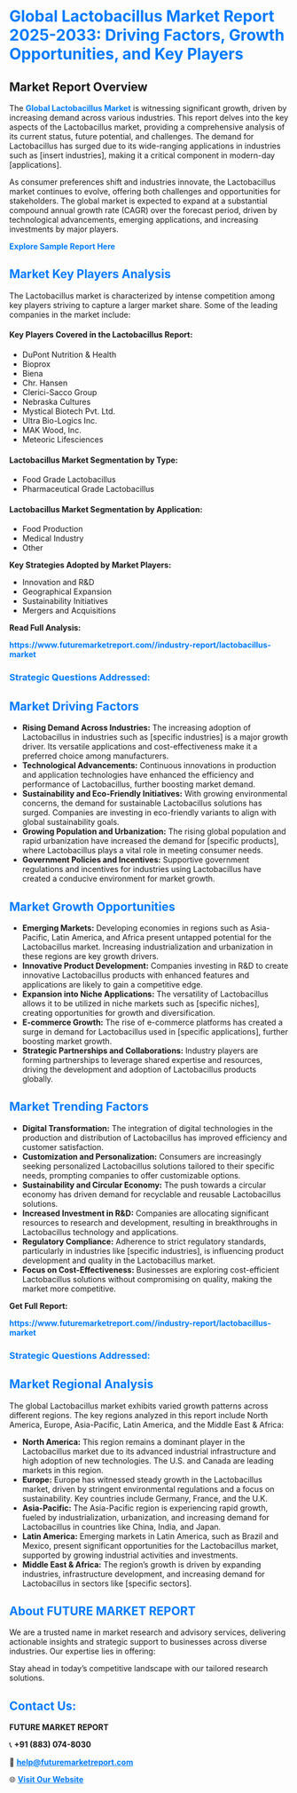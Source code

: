 <h1 style="color: #007BFF;">Global Lactobacillus Market Report 2025-2033: Driving Factors, Growth Opportunities, and Key Players</h1>

<section id="overview">
<h2>Market Report Overview</h2>
<p>The <a href="https://www.futuremarketreport.com//industry-report/lactobacillus-market" style="color: #007BFF; text-decoration: none;"><strong>Global Lactobacillus Market</strong></a> is witnessing significant growth, driven by increasing demand across various industries. This report delves into the key aspects of the Lactobacillus market, providing a comprehensive analysis of its current status, future potential, and challenges. The demand for Lactobacillus has surged due to its wide-ranging applications in industries such as [insert industries], making it a critical component in modern-day [applications].</p>
<p>As consumer preferences shift and industries innovate, the Lactobacillus market continues to evolve, offering both challenges and opportunities for stakeholders. The global market is expected to expand at a substantial compound annual growth rate (CAGR) over the forecast period, driven by technological advancements, emerging applications, and increasing investments by major players.</p>
</section>

<section id="overview">
<p><a href="https://www.futuremarketreport.com//request-sample/reportId=58164" style="color: #007BFF; text-decoration: none;"><strong>Explore Sample Report Here</strong></a></p>
</section>

<section id="key-players">
<h2 style="color: #007BFF;">Market Key Players Analysis</h2>
<p>The Lactobacillus market is characterized by intense competition among key players striving to capture a larger market share. Some of the leading companies in the market include:</p>
<h4>Key Players Covered in the Lactobacillus Report:</h4>
<ul><li>DuPont Nutrition &amp; Health</li><li>Bioprox</li><li>Biena</li><li>Chr. Hansen</li><li>Clerici-Sacco Group</li><li>Nebraska Cultures</li><li>Mystical Biotech Pvt. Ltd.</li><li>Ultra Bio-Logics Inc.</li><li>MAK Wood, Inc.</li><li>Meteoric Lifesciences</li></ul>
<h4>Lactobacillus Market Segmentation by Type:</h4>
<ul><li>Food Grade Lactobacillus</li><li>Pharmaceutical Grade Lactobacillus</li></ul>

<h4>Lactobacillus Market Segmentation by Application:</h4>
<ul><li>Food Production</li><li>Medical Industry</li><li>Other</li></ul>
<p><strong>Key Strategies Adopted by Market Players:</strong></p>
<ul>
<li>Innovation and R&D</li>
<li>Geographical Expansion</li>
<li>Sustainability Initiatives</li>
<li>Mergers and Acquisitions</li>
</ul>
</section>

<section>
<p><strong>Read Full Analysis: </strong></p><a href="https://www.futuremarketreport.com//industry-report/lactobacillus-market" style="color: #007BFF; text-decoration: none;"><strong>https://www.futuremarketreport.com//industry-report/lactobacillus-market</strong></a>
<h3 style="color: #007BFF;">Strategic Questions Addressed:</h3>
</section>

<section id="driving-factors">
<h2 style="color: #007BFF;">Market Driving Factors</h2>
<ul>
<li><strong>Rising Demand Across Industries:</strong> The increasing adoption of Lactobacillus in industries such as [specific industries] is a major growth driver. Its versatile applications and cost-effectiveness make it a preferred choice among manufacturers.</li>
<li><strong>Technological Advancements:</strong> Continuous innovations in production and application technologies have enhanced the efficiency and performance of Lactobacillus, further boosting market demand.</li>
<li><strong>Sustainability and Eco-Friendly Initiatives:</strong> With growing environmental concerns, the demand for sustainable Lactobacillus solutions has surged. Companies are investing in eco-friendly variants to align with global sustainability goals.</li>
<li><strong>Growing Population and Urbanization:</strong> The rising global population and rapid urbanization have increased the demand for [specific products], where Lactobacillus plays a vital role in meeting consumer needs.</li>
<li><strong>Government Policies and Incentives:</strong> Supportive government regulations and incentives for industries using Lactobacillus have created a conducive environment for market growth.</li>
</ul>
</section>

<section id="growth-opportunities">
<h2 style="color: #007BFF;">Market Growth Opportunities</h2>
<ul>
<li><strong>Emerging Markets:</strong> Developing economies in regions such as Asia-Pacific, Latin America, and Africa present untapped potential for the Lactobacillus market. Increasing industrialization and urbanization in these regions are key growth drivers.</li>
<li><strong>Innovative Product Development:</strong> Companies investing in R&D to create innovative Lactobacillus products with enhanced features and applications are likely to gain a competitive edge.</li>
<li><strong>Expansion into Niche Applications:</strong> The versatility of Lactobacillus allows it to be utilized in niche markets such as [specific niches], creating opportunities for growth and diversification.</li>
<li><strong>E-commerce Growth:</strong> The rise of e-commerce platforms has created a surge in demand for Lactobacillus used in [specific applications], further boosting market growth.</li>
<li><strong>Strategic Partnerships and Collaborations:</strong> Industry players are forming partnerships to leverage shared expertise and resources, driving the development and adoption of Lactobacillus products globally.</li>
</ul>
</section>

<section id="trending-factors">
<h2 style="color: #007BFF;">Market Trending Factors</h2>
<ul>
<li><strong>Digital Transformation:</strong> The integration of digital technologies in the production and distribution of Lactobacillus has improved efficiency and customer satisfaction.</li>
<li><strong>Customization and Personalization:</strong> Consumers are increasingly seeking personalized Lactobacillus solutions tailored to their specific needs, prompting companies to offer customizable options.</li>
<li><strong>Sustainability and Circular Economy:</strong> The push towards a circular economy has driven demand for recyclable and reusable Lactobacillus solutions.</li>
<li><strong>Increased Investment in R&D:</strong> Companies are allocating significant resources to research and development, resulting in breakthroughs in Lactobacillus technology and applications.</li>
<li><strong>Regulatory Compliance:</strong> Adherence to strict regulatory standards, particularly in industries like [specific industries], is influencing product development and quality in the Lactobacillus market.</li>
<li><strong>Focus on Cost-Effectiveness:</strong> Businesses are exploring cost-efficient Lactobacillus solutions without compromising on quality, making the market more competitive.</li>
</ul>
</section>

<section>
<p><strong>Get Full Report: </strong></p><a href="https://www.futuremarketreport.com//industry-report/lactobacillus-market" style="color: #007BFF; text-decoration: none;"><strong>https://www.futuremarketreport.com//industry-report/lactobacillus-market</strong></a>
<h3 style="color: #007BFF;">Strategic Questions Addressed:</h3>
</section>


<section id="regional-analysis">
<h2 style="color: #007BFF;">Market Regional Analysis</h2>
<p>The global Lactobacillus market exhibits varied growth patterns across different regions. The key regions analyzed in this report include North America, Europe, Asia-Pacific, Latin America, and the Middle East & Africa:</p>
<ul>
<li><strong>North America:</strong> This region remains a dominant player in the Lactobacillus market due to its advanced industrial infrastructure and high adoption of new technologies. The U.S. and Canada are leading markets in this region.</li>
<li><strong>Europe:</strong> Europe has witnessed steady growth in the Lactobacillus market, driven by stringent environmental regulations and a focus on sustainability. Key countries include Germany, France, and the U.K.</li>
<li><strong>Asia-Pacific:</strong> The Asia-Pacific region is experiencing rapid growth, fueled by industrialization, urbanization, and increasing demand for Lactobacillus in countries like China, India, and Japan.</li>
<li><strong>Latin America:</strong> Emerging markets in Latin America, such as Brazil and Mexico, present significant opportunities for the Lactobacillus market, supported by growing industrial activities and investments.</li>
<li><strong>Middle East & Africa:</strong> The region’s growth is driven by expanding industries, infrastructure development, and increasing demand for Lactobacillus in sectors like [specific sectors].</li>
</ul>
</section>

<footer>
<h2 style="color: #007BFF;">About FUTURE MARKET REPORT</h2>
<p>We are a trusted name in market research and advisory services, delivering actionable insights and strategic support to businesses across diverse industries. Our expertise lies in offering:</p>

<p>Stay ahead in today’s competitive landscape with our tailored research solutions.</p>

<h2 style="color: #007BFF;">Contact Us:</h2>
<p><strong>FUTURE MARKET REPORT</strong></p>
<p>📞 <strong>+91 (883) 074-8030</strong></p>
<p>📧 <strong><a href="mailto:help@futuremarketreport.com" style="color: #007BFF;">help@futuremarketreport.com</a></strong></p>
<p>🌐 <strong><a href="https://www.futuremarketreport.com/" style="color: #007BFF;">Visit Our Website</a></strong></p>
</footer>